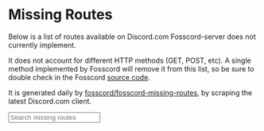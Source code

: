 # Missing Routes

Below is a list of routes available on Discord.com Fosscord-server does not currently implement.

It does not account for different HTTP methods (GET, POST, etc). A single method implemented by Fosscord will remove it from this list,
so be sure to double check in the Fosscord [source code](https://github.com/fosscord/fosscord-server/tree/master/src/api/routes).

It is generated daily by [fosscord/fosscord-missing-routes](https://github.com/fosscord/fosscord-missing-routes/),
by scraping the latest Discord.com client.

<div>
	<div class="fc-routesearch">
		<input
			id="missing-routes-search"
			class="md-input md-input--stretch"
			placeholder="Search missing routes"
		/>
	</div>
	<ul id="missing-routes-list">
	</ul>
</div>

<script src="/assets/js/missingroutes.js"></script>
